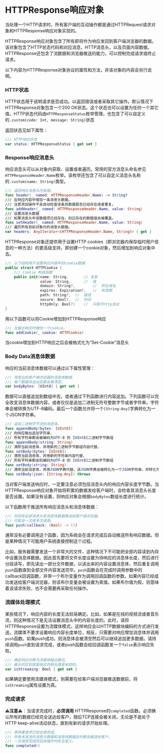 # HTTPResponse响应对象

当处理一个HTTP请求时，所有客户端的互动操作都是通过HTTPRequest请求对象和HTTPResponse响应对象实现的。

HTTPResponse响应对象包含了所有即将作为响应发回到客户端浏览器的数据。该对象包含了HTTP状态代码和对应消息，HTTP消息头，以及页面内容数据。HTTPResponse还包含了流数据和浏览器推送的能力，可以控制完成请求或终止请求。

以下内容为HTTPResponse对象协议的属性和方法，非该对象的内容会另行说明。

### HTTP状态

HTTP状态用于说明请求是否成功。以返回错误或者采取其它操作。默认情况下HTTPResponse对象包含一个200 OK状态。这个状态也可以设置为任何一个其它值。HTTP状态代码由`HTTPResponseStatus`枚举管理，也包含了可以自定义的`.custom(code: Int, message: String)`状态

返回状态见如下属性：

``` swift
/// HTTP响应状态
var status: HTTPResponseStatus { get set }
```

### Response响应消息头

响应消息头可以从对象内获取、设置或者遍历。常用的官方消息头命名参见```HTTPResponseHeader.Name```枚举。该枚举还包含了可以自定义消息头名称的```.custom(name: String)```类型。

``` swift
/// 返回响应消息头内容值。
func header(_ named: HTTPResponseHeader.Name) -> String?
/// 在响应内容中增加一条消息头数据。
/// 注意添加操作不会自动检查该条目数据是否已经存在或者重复。
func addHeader(_ named: HTTPResponseHeader.Name, value: String)
/// 设置消息头数据
/// 如果消息头中该数据项已经存在，则已存在的数据值会被覆盖。
func setHeader(_ named: HTTPResponseHeader.Name, value: String)
/// 遍历所有目前对象内的消息头数据。
var headers: AnyIterator<(HTTPResponseHeader.Name, String)> { get }
```

HTTPResponse对象还提供用于设置HTTP cookies（即浏览器内保存临时用户信息的一种方法）的更高级支持，即创建一个cookie对象，然后增加到响应对象中去。

``` swift
/// 以下结构用于设置响应内容中的cookie数据
public struct HTTPCookie {
    /// Cookie 构造函数
    public init(name: String,		// 名称
                value: String,		//	值
                domain: String?,		//	所在域名
                expires: Expiration?,	//	有效期
                path: String?,	//	路径
                secure: Bool?,	//	时间
                httpOnly: Bool?)	//	只限于http协议
}
```

用以下函数可以将Cookie增加到HTTPResponse响应

``` swift
/// 在输出响应时增加一个cookie。
func addCookie(_ cookie: HTTPCookie)
```

当cookie增加到HTTP响应之后会被格式化为“Set-Cookie”消息头

### Body Data消息体数据

响应的当前消息体数据可以通过以下属性管理：

``` swift
/// 待发出给客户端浏览器的消息体数据.
/// 每个数据块送出后都会被清空。
var bodyBytes: [UInt8] { get set }
```

数据可以直接追加到数组中去，或者通过下列函数进行内容追加。下列函数可以完全改变消息体数据内容，或者仅仅是追加二进制无符号整数字节或者字符串。字符串会被转换为UTF-8编码。最后一个函数允许将一个`[String:Any]`字典转化为一个JSON字符串。

``` swift
/// 追加二进制字节流到消息体。
func appendBody(bytes: [UInt8])
/// 向响应输出追加字符串，
/// 所有字符串都会被编码为UTF-8 的 [UInt8]二进制字节数组
func appendBody(string: String)
/// 清除当前消息体，并用新的二进制字节数组内容代替。
func setBody(bytes: [UInt8])
/// 清除当前消息体，并用新的字符串内容代替，
/// 所有字符串都会别编码为UTF-8 的 [UInt8]二进制字节数组
func setBody(string: String)
/// 清除当前消息体，并用JSON字典代替。该JSON字典会被转化为一个JSON字符串，并转化为UTF-8 的 [UInt8]二进制字节数组。
func setBody(json: [String:Any]) throws
```

当对客户端发送响应时，一定要注意必须包括消息头内的响应内容长度字节数。当HTTPResponse响应对象开始将积累的数据发给客户端时，会检查其消息头长度是否设置。如果没有设置，则响应对象会根据```bodyBytes```数组长度进行统计。

以下函数用于推送所有响应消息头和消息体数据：

``` swift
/// 将现有全部消息头和消息体数据推送给客户端浏览器。
/// 可能会一次或多次调用。
func push(callback: (Bool) -> ())
```

通常没有必要调用这个函数，因为系统会在请求完成后自动推送所有响应数据。但是某种情况下可能用户系统直接控制这个过程。

比如，服务器需要发送一个非常大的文件，这种情况下不可能把全部内容读到内存中设置消息体数据。因此首先要将文件长度设置为待响应的消息体长度，然后进行分段读写，即先读出一部分文件数据，以读出来的内容设置消息体，然后重复调用```push```函数直到全部文件内容发送完毕。```push```函数会在完成时调用参数中的callback回调函数，并带一个布尔变量作为调用回调函数的参数。如果内容已经成功发送给客户端浏览器，则该布尔变量会被设置为真值。如果布尔值为假，则意味着该请求失败，也不会需要再采取任何操作。

### 流媒体处理模式

某些情况下，响应内容的长度无法轻易确定。比如，如果是在线的视频流或者音乐流，则这种情况下是无法设置消息头中的内容长度的。此时，请将HTTPResponse设置为流媒体模式，这样响应会以HTTP数据块编码的方式进行发送。流媒体不要求设置响应内容长度单位，相反，只需要对响应增加消息体并调用```push```函数。如果push成功，则消息体会被清空然后可以继续追加更多数据。请持续调用```push```直到请求完成，或者push函数会给回调函数发一个```false```表示响应失败。

``` swift
/// 确定响应切换为流媒体输出模式。
/// 最大的区别就是响应内容长度是未知的。
var isStreaming: Bool { get set }
```

如果确定要使用流媒体模式，则需要在给客户端浏览器推送数据前，将```isStreaming```属性设置为真。

### 完成请求

**⚠️注意⚠️**：当请求完成时，**必须调用** HTTPResponse的```completed```函数。必须确认所有的数据已经完全送达给客户，随后TCP连接会被关闭，无论是不是处于HTTP keep-alive活动状态，直到有新的请求开始处理。

``` swift
/// 意味着请求已经全部完成。
/// 所有未发送的消息头数据和消息体数据此时都会推送给客户。
/// 一旦调用完成则后续操作均失去意义。
func completed()
```
